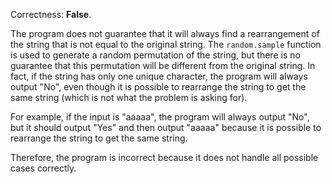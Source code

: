 Correctness: **False**.

The program does not guarantee that it will always find a rearrangement of the string that is not equal to the original string. The `random.sample` function is used to generate a random permutation of the string, but there is no guarantee that this permutation will be different from the original string. In fact, if the string has only one unique character, the program will always output "No", even though it is possible to rearrange the string to get the same string (which is not what the problem is asking for).

For example, if the input is "aaaaa", the program will always output "No", but it should output "Yes" and then output "aaaaa" because it is possible to rearrange the string to get the same string.

Therefore, the program is incorrect because it does not handle all possible cases correctly.